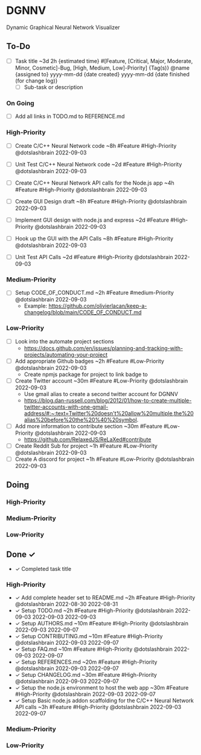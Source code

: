 # DGNNV
Dynamic Graphical Neural Network Visualizer

## To-Do
- [ ] Task title ~3d 2h {estimated time} #[Feature, [Critical, Major, Moderate, Minor, Cosmetic]-Bug, [High, Medium, Low]-Priority] {Tag(s)} @name {assigned to} yyyy-mm-dd {date created} yyyy-mm-dd {date finished (for change log)}
  - [ ] Sub-task or description 

### On Going
- [ ] Add all links in TODO.md to REFERENCE.md

### High-Priority

- [ ] Create C/C++ Neural Network code  ~8h #Feature #High-Priority @dotslashbrain 2022-09-03
- [ ] Unit Test C/C++ Neural Network code ~2d #Feature #High-Priority @dotslashbrain 2022-09-03
- [ ] Create C/C++ Neural Network API calls for the Node.js app ~4h #Feature #High-Priority @dotslashbrain 2022-09-03
- [ ] Create GUI Design draft ~8h #Feature #High-Priority @dotslashbrain 2022-09-03
- [ ] Implement GUI design with node.js and express ~2d #Feature #High-Priority @dotslashbrain 2022-09-03
- [ ] Hook up the GUI with the API Calls ~8h #Feature #High-Priority @dotslashbrain 2022-09-03
- [ ] Unit Test API Calls ~2d #Feature #High-Priority @dotslashbrain 2022-09-03


### Medium-Priority

- [ ] Setup CODE_OF_CONDUCT.md ~2h #Feature #medium-Priority @dotslashbrain 2022-09-03
	- Example: https://github.com/olivierlacan/keep-a-changelog/blob/main/CODE_OF_CONDUCT.md
	
### Low-Priority
- [ ] Look into the automate project sections 
	- https://docs.github.com/en/issues/planning-and-tracking-with-projects/automating-your-project
- [ ] Add appropriate Github badges ~2h #Feature #Low-Priority @dotslashbrain 2022-09-03
	- Create npmjs package for project to link badge to
- [ ] Create Twitter account ~30m #Feature #Low-Priority @dotslashbrain 2022-09-03
	- Use gmail alias to create a second twitter account for DGNNV
	- https://blog.dan-russell.com/blog/2012/01/how-to-create-multiple-twitter-accounts-with-one-gmail-address/#:~:text=Twitter%20doesn't%20allow%20multiple,the%20alias%20before%20the%20%40%20symbol.
- [ ] Add more information to contribute section ~30m #Feature #Low-Priority @dotslashbrain 2022-09-03
	- https://github.com/RelaxedJS/ReLaXed#contribute
- [ ] Create Reddit Sub for project ~1h #Feature #Low-Priority @dotslashbrain 2022-09-03
- [ ] Create A discord for project ~1h #Feature #Low-Priority @dotslashbrain 2022-09-03

## Doing

### High-Priority

### Medium-Priority

### Low-Priority

## Done ✓ 
- ✓ Completed task title 

### High-Priority
- ✓ Add complete header set to README.md ~2h #Feature #High-Priority @dotslashbrain 2022-08-30 2022-08-31
- ✓ Setup TODO.md ~2h #Feature #High-Priority @dotslashbrain 2022-09-03 2022-09-03 2022-09-03
- ✓ Setup AUTHORS.md ~10m #Feature #High-Priority @dotslashbrain 2022-09-03 2022-09-07
- ✓ Setup CONTRIBUTING.md ~10m #Feature #High-Priority @dotslashbrain 2022-09-03 2022-09-07
- ✓ Setup FAQ.md ~10m #Feature #High-Priority @dotslashbrain 2022-09-03 2022-09-07
- ✓ Setup REFERENCES.md ~20m #Feature #High-Priority @dotslashbrain 2022-09-03 2022-09-07
- ✓ Setup CHANGELOG.md ~30m #Feature #High-Priority @dotslashbrain 2022-09-03 2022-09-07
- ✓ Setup the node.js environment to host the web app ~30m #Feature #High-Priority @dotslashbrain 2022-09-03 2022-09-07
- ✓ Setup Basic node.js addon scaffolding for the C/C++ Neural Network API calls ~3h #Feature #High-Priority @dotslashbrain 2022-09-03 2022-09-07

### Medium-Priority

### Low-Priority
